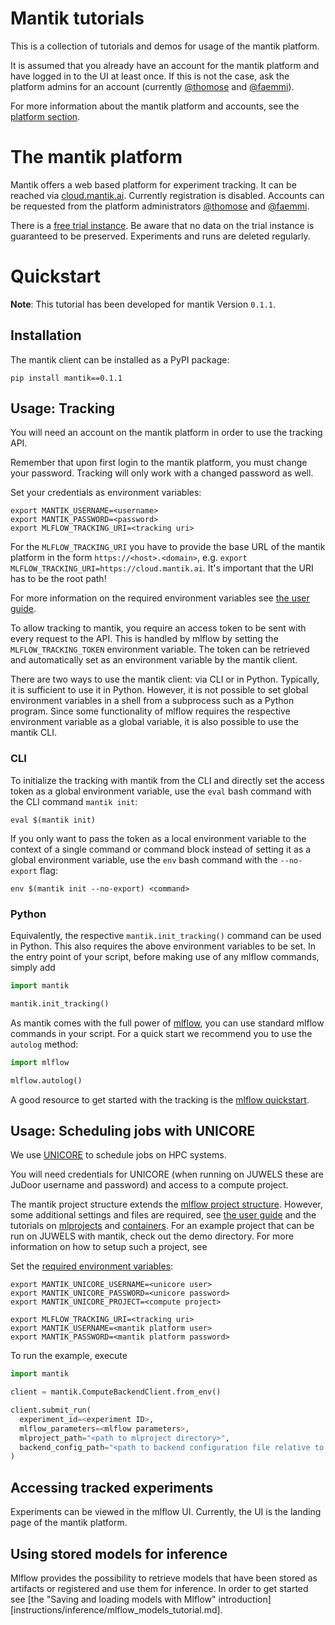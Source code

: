 # Mantik tutorials

This is a collection of tutorials and demos for usage of the mantik platform.

It is assumed that you already have an account for the mantik platform and
have logged in to the UI at least once. If this is not the case, ask the
platform admins for an account (currently
[@thomose](https://github.com/thomose) and
[@faemmi](https://github.com/faemmi)).

For more information about the mantik platform and accounts, see the
[platform section](#the-mantik-platform).

# The mantik platform

Mantik offers a web based platform for experiment tracking. It can be reached via
[cloud.mantik.ai](https://cloud.mantik.ai). Currently registration is disabled.
Accounts can be requested from the platform administrators
[@thomose](https://github.com/thomose) and [@faemmi](https://github.com/faemmi).

There is a [free trial instance](https://trial.cloud.mantik.ai).
Be aware that no data on the trial instance is guaranteed to be preserved.
Experiments and runs are deleted regularly.

# Quickstart

**Note**: This tutorial has been developed for mantik Version `0.1.1`.

## Installation

The mantik client can be installed as a PyPI package:

```commandline
pip install mantik==0.1.1
```

## Usage: Tracking

You will need an account on the mantik platform in order to use the tracking
API.

Remember that upon first login to the mantik platform, you must change your
password. Tracking will only work with a changed password as well.

Set your credentials as environment variables:

```commandline
export MANTIK_USERNAME=<username>
export MANTIK_PASSWORD=<password>
export MLFLOW_TRACKING_URI=<tracking uri>
```

For the `MLFLOW_TRACKING_URI` you have to provide the base URL of the mantik
platform in the form `https://<host>.<domain>`, e.g.
`export MLFLOW_TRACKING_URI=https://cloud.mantik.ai`. 
It's important that the URI has to be the root path!

For more information on the required environment variables see
[the user guide](instructions/user_guide.md#required-credentials-and-environment-variables).

To allow tracking to mantik, you require an access token to be sent with every request
to the API. This is handled by mlflow by setting the `MLFLOW_TRACKING_TOKEN` environment
variable. The token can be retrieved and automatically set as an environment variable
by the mantik client.

There are two ways to use the mantik client: via CLI or in Python. Typically, it is
sufficient to use it in Python. However, it is not possible to set global environment variables
in a shell from a subprocess such as a Python program. Since some functionality of mlflow
requires the respective environment variable as a global variable, it is also possible to use
the mantik CLI.

### CLI

To initialize the tracking with mantik from the CLI and directly set the access token as a
global environment variable, use the `eval` bash command with the CLI command `mantik init`:

```commandline
eval $(mantik init)
```

If you only want to pass the token as a local environment variable to the context of a single command
or command block instead of setting it as a global environment variable, use the `env` bash
command with the `--no-export` flag:

```commandline
env $(mantik init --no-export) <command>
```

### Python

Equivalently, the respective `mantik.init_tracking()` command can be used in Python. This
also requires the above environment variables to be set. In the entry point of your script,
before making use of any mlflow commands, simply add

```python
import mantik

mantik.init_tracking()
```

As mantik comes with the full power of [mlflow](https://www.mlflow.org/), you
can use standard mlflow commands in your script.
For a quick start we recommend you to use the `autolog` method:

```python
import mlflow

mlflow.autolog()
```

A good resource to get started with the tracking is the
[mlflow quickstart](https://www.mlflow.org/docs/latest/quickstart.html).

## Usage: Scheduling jobs with UNICORE

We use [UNICORE](https://www.unicore.eu/) to schedule jobs on HPC systems.

You will need credentials for UNICORE (when running on JUWELS these are
JuDoor username and password) and access to a compute project.

The mantik project structure extends the
[mlflow project structure](https://www.mlflow.org/docs/latest/projects.html).
However, some additional settings and files are required, see
[the user guide](instructions/user_guide.md#mlproject-setup) and the tutorials
on [mlprojects](instructions/mlproject/README.md) and [containers](instructions/containers/README.md).
For an example project that can be run on JUWELS with mantik, check out the
demo directory.
For more information on how to setup such a project, see

Set the [required environment variables](instructions/user_guide.md#required-credentials-and-environment-variables):

```commandline
export MANTIK_UNICORE_USERNAME=<unicore user>
export MANTIK_UNICORE_PASSWORD=<unicore password>
export MANTIK_UNICORE_PROJECT=<compute project>

export MLFLOW_TRACKING_URI=<tracking uri>
export MANTIK_USERNAME=<mantik platform user>
export MANTIK_PASSWORD=<mantik platform password>
```

To run the example, execute

```python
import mantik

client = mantik.ComputeBackendClient.from_env()

client.submit_run(
  experiment_id=<experiment ID>,
  mlflow_parameters=<mlflow parameters>,
  mlproject_path="<path to mlproject directory>",
  backend_config_path="<path to backend configuration file relative to mlproject path>",
)
```

## Accessing tracked experiments

Experiments can be viewed in the mlflow UI. Currently, the UI is the landing
page of the mantik platform.

## Using stored models for inference

Mlflow provides the possibility to retrieve models that have been stored as artifacts
or registered and use them for inference. In order to get started see
[the "Saving and loading models with Mlflow" introduction][instructions/inference/mlflow_models_tutorial.md].
